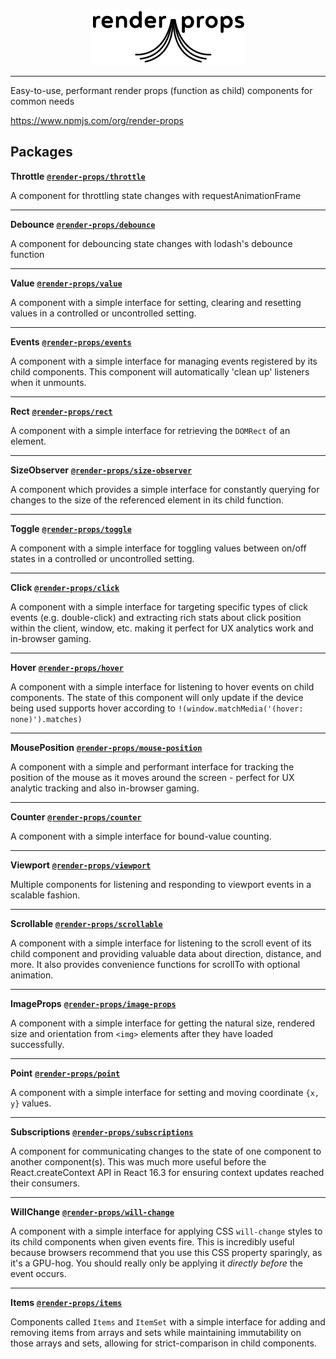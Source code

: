 <p align=center>
  <img src='assets/logo.png'/>
</p>

______


Easy-to-use, performant render props (function as child) components for
common needs

https://www.npmjs.com/org/render-props

## Packages

**Throttle** [**`@render-props/throttle`**](./packages/throttle)

A component for throttling state changes with requestAnimationFrame

_____

**Debounce** [**`@render-props/debounce`**](./packages/debounce)

A component for debouncing state changes with lodash's debounce function

_____

**Value** [**`@render-props/value`**](./packages/value)

A component with a simple interface for setting, clearing and resetting values
in a controlled or uncontrolled setting.

_____

**Events** [**`@render-props/events`**](./packages/events)

A component with a simple interface for managing events registered by its child
components. This component will automatically 'clean up' listeners when it
unmounts.

_____

**Rect** [**`@render-props/rect`**](./packages/rect)

A component with a simple interface for retrieving the `DOMRect` of an element.

_____

**SizeObserver** [**`@render-props/size-observer`**](./packages/size-observer)

A component which provides a simple interface for constantly querying for
changes to the size of the referenced element in its child function.

_____

**Toggle** [**`@render-props/toggle`**](./packages/toggle)

A component with a simple interface for toggling values between on/off states
in a controlled or uncontrolled setting.

_____

**Click** [**`@render-props/click`**](./packages/click)

A component with a simple interface for targeting specific types of click events
(e.g. double-click) and extracting rich stats about click position within the
client, window, etc. making it perfect for UX analytics work and in-browser
gaming.

_____

**Hover** [**`@render-props/hover`**](./packages/hover)

A component with a simple interface for listening to hover events on child
components. The state of this component will only update if the device being
used supports hover according to `!(window.matchMedia('(hover: none)').matches)`

_____

**MousePosition** [**`@render-props/mouse-position`**](./packages/mouse-position)

A component with a simple and performant interface for tracking
the position of the mouse as it moves around the screen - perfect for UX
analytic tracking and also in-browser gaming.

_____

**Counter** [**`@render-props/counter`**](./packages/counter)

A component with a simple interface for bound-value counting.

_____

**Viewport** [**`@render-props/viewport`**](./packages/viewport)

Multiple components for listening and responding to viewport events in a
scalable fashion.

_____

**Scrollable** [**`@render-props/scrollable`**](./packages/scrollable)

A component with a simple interface for listening to the scroll
event of its child component and providing valuable data about direction, distance,
and more. It also provides convenience functions for scrollTo with optional animation.

_____

**ImageProps** [**`@render-props/image-props`**](./packages/image-props)

A component with a simple interface for getting the natural size,
rendered size and orientation from `<img>` elements after they have loaded
successfully.

_____

**Point** [**`@render-props/point`**](./packages/point)

A component with a simple interface for setting and moving coordinate `{x, y}`
values.

_____

**Subscriptions** [**`@render-props/subscriptions`**](./packages/subscriptions)

A component for communicating changes to the state of one component to
another component(s). This was much more useful before the React.createContext
API in React 16.3 for ensuring context updates reached their consumers.

_____

**WillChange** [**`@render-props/will-change`**](./packages/will-change)

A component with a simple interface for applying CSS `will-change`
styles to its child components when given events fire. This is incredibly useful
because browsers recommend that you use this CSS property sparingly, as it's
a GPU-hog. You should really only be applying it *directly before* the event
occurs.

_____

**Items** [**`@render-props/items`**](./packages/items)

Components called `Items` and `ItemSet` with a simple interface for adding and
removing items from arrays and sets while maintaining immutability on those
arrays and sets, allowing for strict-comparison in child components.
